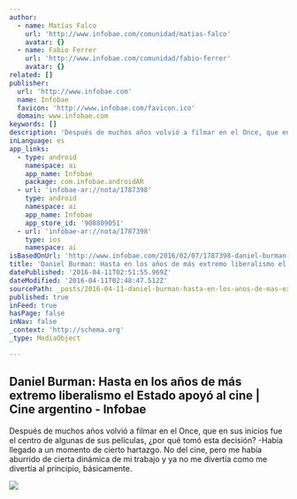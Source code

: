 ```yaml
---
author:
  - name: Matías Falco
    url: 'http://www.infobae.com/comunidad/matias-falco'
    avatar: {}
  - name: Fabio Ferrer
    url: 'http://www.infobae.com/comunidad/fabio-ferrer'
    avatar: {}
related: []
publisher:
  url: 'http://www.infobae.com'
  name: Infobae
  favicon: 'http://www.infobae.com/favicon.ico'
  domain: www.infobae.com
keywords: []
description: 'Después de muchos años volvió a filmar en el Once, que en sus inicios fue el centro de algunas de sus películas, ¿por qué tomó esta decisión? -Había llegado a un momento de cierto hartazgo. No del cine, pero me había aburrido de cierta dinámica de mi trabajo y ya no me divertía como me divertía al principio, básicamente.'
inLanguage: es
app_links:
  - type: android
    namespace: ai
    app_name: Infobae
    package: com.infobae.androidAR
  - url: 'infobae-ar://nota/1787398'
    type: android
    namespace: ai
    app_name: Infobae
    app_store_id: '908809051'
  - url: 'infobae-ar://nota/1787398'
    type: ios
    namespace: ai
isBasedOnUrl: 'http://www.infobae.com/2016/02/07/1787398-daniel-burman-hasta-los-anos-mas-extremo-liberalismo-el-estado-apoyo-al-cine'
title: 'Daniel Burman: Hasta en los años de más extremo liberalismo el Estado apoyó al cine | Cine argentino - Infobae'
datePublished: '2016-04-11T02:51:55.969Z'
dateModified: '2016-04-11T02:48:47.512Z'
sourcePath: _posts/2016-04-11-daniel-burman-hasta-en-los-anos-de-mas-extremo-liberalismo.md
published: true
inFeed: true
hasPage: false
inNav: false
_context: 'http://schema.org'
_type: MediaObject

---
```

<article style=""><h1>Daniel Burman: Hasta en los años de más extremo liberalismo el Estado apoyó al cine | Cine argentino - Infobae</h1><p>Después de muchos años volvió a filmar en el Once, que en sus inicios fue el centro de algunas de sus películas, ¿por qué tomó esta decisión? -Había llegado a un momento de cierto hartazgo. No del cine, pero me había aburrido de cierta dinámica de mi trabajo y ya no me divertía como me divertía al principio, básicamente.</p><img src="http://cdn01.ib.infobae.com/adjuntos/162/imagenes/014/202/0014202415.jpg" /></article>